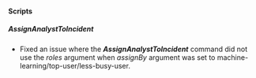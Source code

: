 
#### Scripts
##### AssignAnalystToIncident
- Fixed an issue where the ***AssignAnalystToIncident*** command did not use the *roles* argument when *assignBy* argument was set to machine-learning/top-user/less-busy-user.
